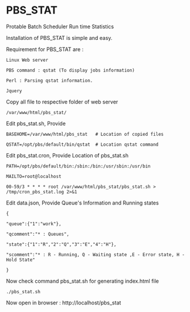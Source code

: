 # PBS_STAT
Protable Batch Scheduler Run time Statistics


Installation of PBS_STAT is simple and easy.


Requirement for PBS_STAT are :

	Linux Web server

	PBS command : qstat (To display jobs information)

	Perl : Parsing qstat information.

	Jquery 


Copy all file to respective folder of web server 

	/var/www/html/pbs_stat/


Edit pbs_stat.sh, Provide 

	BASEHOME=/var/www/html/pbs_stat   # Location of copied files
	
	QSTAT=/opt/pbs/default/bin/qstat  # Location qstat command


Edit pbs_stat.cron, Provide  Location of pbs_stat.sh

	PATH=/opt/pbs/default/bin:/sbin:/bin:/usr/sbin:/usr/bin

	MAILTO=root@localhost

	00-59/3 * * * * root /var/www/html/pbs_stat/pbs_stat.sh > /tmp/cron_pbs_stat.log 2>&1


Edit data.json, Provide Queue's Information and Running states

	{

	"queue":{"1":"work"},
	
	"qcomment":"* : Queues",
	
	"state":{"1":"R","2":"Q","3":"E","4":"H"},
	
	"scomment":"* : R - Running, Q - Waiting state ,E - Error state, H - Hold State"
	
	}



Now check command pbs_stat.sh for generating index.html file 

	./pbs_stat.sh


Now open in browser : http://localhost/pbs_stat

